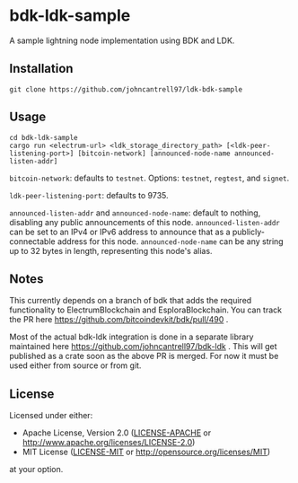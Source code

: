 # bdk-ldk-sample
A sample lightning node implementation using BDK and LDK.

## Installation
```
git clone https://github.com/johncantrell97/ldk-bdk-sample
```

## Usage
```
cd bdk-ldk-sample
cargo run <electrum-url> <ldk_storage_directory_path> [<ldk-peer-listening-port>] [bitcoin-network] [announced-node-name announced-listen-addr]
```
`bitcoin-network`: defaults to `testnet`. Options: `testnet`, `regtest`, and `signet`.

`ldk-peer-listening-port`: defaults to 9735.

`announced-listen-addr` and `announced-node-name`: default to nothing, disabling any public announcements of this node.
`announced-listen-addr` can be set to an IPv4 or IPv6 address to announce that as a publicly-connectable address for this node.
`announced-node-name` can be any string up to 32 bytes in length, representing this node's alias.

## Notes

This currently depends on a branch of bdk that adds the required functionality to ElectrumBlockchain and EsploraBlockchain.  You can track the PR here https://github.com/bitcoindevkit/bdk/pull/490 .

Most of the actual bdk-ldk integration is done in a separate library maintained here https://github.com/johncantrell97/bdk-ldk . This will get published as a crate soon as the above PR is merged.  For now it must be used either from source or from git.

## License

Licensed under either:

 * Apache License, Version 2.0 ([LICENSE-APACHE](LICENSE-APACHE) or http://www.apache.org/licenses/LICENSE-2.0)
 * MIT License ([LICENSE-MIT](LICENSE-MIT) or http://opensource.org/licenses/MIT)

at your option.
